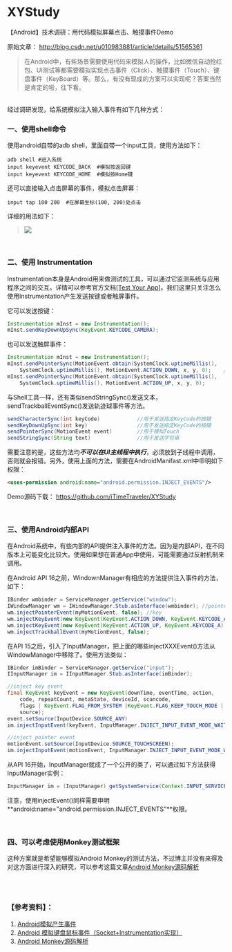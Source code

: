 # XYStudy
【Android】技术调研：用代码模拟屏幕点击、触摸事件Demo

原始文章： http://blog.csdn.net/u010983881/article/details/51565361

> 在Android中，有些场景需要使用代码来模拟人的操作，比如微信自动抢红包、UI测试等都需要模拟实现点击事件（Click）、触摸事件（Touch）、键盘事件（KeyBoard）等。那么，有没有现成的方案可以实现呢？答案当然是肯定的啦，往下看。

<br>
经过调研发现，给系统模拟注入输入事件有如下几种方式：

<br>

### **一、使用shell命令**

使用android自带的adb shell，里面自带一个input工具，使用方法如下：

```shell
adb shell #进入系统
input keyevent KEYCODE_BACK  #模拟按返回键
input keyevent KEYCODE_HOME  #模拟按Home键
```
还可以直接输入点击屏幕的事件，模拟点击屏幕：

```shell
input tap 100 200  #在屏幕坐标(100, 200)处点击 
```
详细的用法如下：

> ![](http://img.blog.csdn.net/20160602113300558)

<br>

### **二、使用 Instrumentation**

Instrumentation本身是Android用来做测试的工具，可以通过它监测系统与应用程序之间的交互。详情可以参考官方文档[\[Test Your App\]](https://developer.android.com/studio/test/index.html)。我们这里只关注怎么使用Instrumentation产生发送按键或者触屏事件。

它可以发送按键：

```java
Instrumentation mInst = new Instrumentation();  
mInst.sendKeyDownUpSync(KeyEvent.KEYCODE_CAMERA);  
```

也可以发送触屏事件：

```java
Instrumentation mInst = new Instrumentation();  
mInst.sendPointerSync(MotionEvent.obtain(SystemClock.uptimeMillis(),  
    SystemClock.uptimeMillis(), MotionEvent.ACTION_DOWN, x, y, 0);    //x,y 即是事件的坐标
mInst.sendPointerSync(MotionEvent.obtain(SystemClock.uptimeMillis(),  
    SystemClock.uptimeMillis(), MotionEvent.ACTION_UP, x, y, 0);
```
与Shell工具一样，还有类似sendStringSync()发送文本，sendTrackballEventSync()发送轨迹球事件等方法。

```java
sendCharacterSync(int keyCode)            //用于发送指定KeyCode的按键
sendKeyDownUpSync(int key)                //用于发送指定KeyCode的按键
sendPointerSync(MotionEvent event)     	  //用于模拟Touch
sendStringSync(String text)               //用于发送字符串
```

需要注意的是，这些方法均***不可以在UI主线程中执行***，必须放到子线程中调用，否则就会报错。另外，使用上面的方法，需要在AndroidManifast.xml中申明如下权限：

```xml
<uses-permission android:name="android.permission.INJECT_EVENTS"/>  
```

Demo源码下载： https://github.com/iTimeTraveler/XYStudy

<br>

### **三、使用Android内部API**

在Android系统中，有些内部的API提供注入事件的方法。因为是内部API，在不同版本上可能变化比较大。使用如果想在普通App中使用，可能需要通过反射机制来调用。

在Android API 16之前，WindownManager有相应的方法提供注入事件的方法，如下：

```java
IBinder wmbinder = ServiceManager.getService("window");  
IWindowManager wm = IWindowManager.Stub.asInterface(wmbinder); //pointer  
wm.injectPointerEvent(myMotionEvent, false); //key  
wm.injectKeyEvent(new KeyEvent(KeyEvent.ACTION_DOWN, KeyEvent.KEYCODE_A), false);  
wm.injectKeyEvent(new KeyEvent(KeyEvent.ACTION_UP, KeyEvent.KEYCODE_A), false); //trackball  
wm.injectTrackballEvent(myMotionEvent, false);  
```
在API 15之后，引入了InputManager，把上面的哪些injectXXXEvent()方法从WindowManager中移除了。使用方法类似：

```java
IBinder imBinder = ServiceManager.getService("input");  
IInputManager im = IInputManager.Stub.asInterface(imBinder);

//inject key event
final KeyEvent keyEvent = new KeyEvent(downTime, eventTime, action,  
    code, repeatCount, metaState, deviceId, scancode, 
    flags | KeyEvent.FLAG_FROM_SYSTEM |KeyEvent.FLAG_KEEP_TOUCH_MODE | KeyEvent.FLAG_SOFT_KEYBOARD, 
    source);
event.setSource(InputDevice.SOURCE_ANY)  
im.injectInputEvent(keyEvent, InputManager.INJECT_INPUT_EVENT_MODE_WAIT_FOR_FINISH);

//inject pointer event
motionEvent.setSource(InputDevice.SOURCE_TOUCHSCREEN);  
im.injectInputEvent(motionEvent, InputManager.INJECT_INPUT_EVENT_MODE_WAIT_FOR_FINISH);  
```

从API 16开始，InputManager就成了一个公开的类了，可以通过如下方法获得InputManager实例：

```java
InputManager im = (InputManager) getSystemService(Context.INPUT_SERVICE);  
```

注意，使用injectEvent()同样需要申明**android:name="android.permission.INJECT_EVENTS"**权限。

<br>

### **四、可以考虑使用Monkey测试框架**

这种方案就是希望能够模拟Android Monkey的测试方法，不过博主并没有来得及对这方面进行深入的研究，可以参考这篇文章[Android Monkey源码解析](http://blog.csdn.net/xiaodanpeng/article/details/9154003)

<br>
<br>

### **【参考资料】：**

1. [Android模拟产生事件](http://www.race604.com/android-inject-input-event/)
2. [Android 模拟键盘鼠标事件（Socket+Instrumentation实现）](http://blog.csdn.net/zhou0707/article/details/7325144)
3. [Android Monkey源码解析](https://getpocket.com/a/read/523013957)
